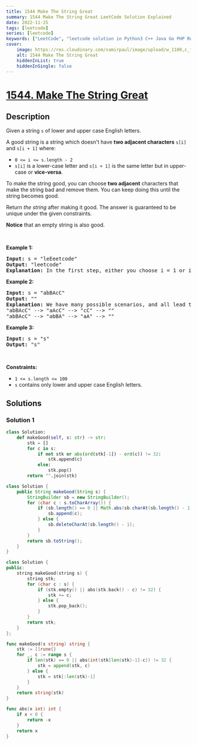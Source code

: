 ```yaml
---
title: 1544 Make The String Great
summary: 1544 Make The String Great LeetCode Solution Explained
date: 2022-11-25
tags: [leetcode]
series: [leetcode]
keywords: ["LeetCode", "leetcode solution in Python3 C++ Java Go PHP Ruby Swift TypeScript Rust C# JavaScript C", "1544 Make The String Great LeetCode Solution Explained in all languages"]
cover:
    image: https://res.cloudinary.com/samirpaul/image/upload/w_1100,c_fit,co_rgb:FFFFFF,l_text:Arial_75_bold:1544 Make The String Great - Solution Explained/problem-solving.webp
    alt: 1544 Make The String Great
    hiddenInList: true
    hiddenInSingle: false
---
```



# [1544. Make The String Great](https://leetcode.com/problems/make-the-string-great)


## Description

<p>Given a string <code>s</code> of lower and upper case English letters.</p>

<p>A good string is a string which doesn&#39;t have <strong>two adjacent characters</strong> <code>s[i]</code> and <code>s[i + 1]</code> where:</p>

<ul>
	<li><code>0 &lt;= i &lt;= s.length - 2</code></li>
	<li><code>s[i]</code> is a lower-case letter and <code>s[i + 1]</code> is the same letter but in upper-case or <strong>vice-versa</strong>.</li>
</ul>

<p>To make the string good, you can choose <strong>two adjacent</strong> characters that make the string bad and remove them. You can keep doing this until the string becomes good.</p>

<p>Return <em>the string</em> after making it good. The answer is guaranteed to be unique under the given constraints.</p>

<p><strong>Notice</strong> that an empty string is also good.</p>

<p>&nbsp;</p>
<p><strong class="example">Example 1:</strong></p>

<pre>
<strong>Input:</strong> s = &quot;leEeetcode&quot;
<strong>Output:</strong> &quot;leetcode&quot;
<strong>Explanation:</strong> In the first step, either you choose i = 1 or i = 2, both will result &quot;leEeetcode&quot; to be reduced to &quot;leetcode&quot;.
</pre>

<p><strong class="example">Example 2:</strong></p>

<pre>
<strong>Input:</strong> s = &quot;abBAcC&quot;
<strong>Output:</strong> &quot;&quot;
<strong>Explanation:</strong> We have many possible scenarios, and all lead to the same answer. For example:
&quot;abBAcC&quot; --&gt; &quot;aAcC&quot; --&gt; &quot;cC&quot; --&gt; &quot;&quot;
&quot;abBAcC&quot; --&gt; &quot;abBA&quot; --&gt; &quot;aA&quot; --&gt; &quot;&quot;
</pre>

<p><strong class="example">Example 3:</strong></p>

<pre>
<strong>Input:</strong> s = &quot;s&quot;
<strong>Output:</strong> &quot;s&quot;
</pre>

<p>&nbsp;</p>
<p><strong>Constraints:</strong></p>

<ul>
	<li><code>1 &lt;= s.length &lt;= 100</code></li>
	<li><code>s</code> contains only lower and upper case English letters.</li>
</ul>

## Solutions

### Solution 1

<!-- tabs:start -->

```python
class Solution:
    def makeGood(self, s: str) -> str:
        stk = []
        for c in s:
            if not stk or abs(ord(stk[-1]) - ord(c)) != 32:
                stk.append(c)
            else:
                stk.pop()
        return "".join(stk)
```

```java
class Solution {
    public String makeGood(String s) {
        StringBuilder sb = new StringBuilder();
        for (char c : s.toCharArray()) {
            if (sb.length() == 0 || Math.abs(sb.charAt(sb.length() - 1) - c) != 32) {
                sb.append(c);
            } else {
                sb.deleteCharAt(sb.length() - 1);
            }
        }
        return sb.toString();
    }
}
```

```cpp
class Solution {
public:
    string makeGood(string s) {
        string stk;
        for (char c : s) {
            if (stk.empty() || abs(stk.back() - c) != 32) {
                stk += c;
            } else {
                stk.pop_back();
            }
        }
        return stk;
    }
};
```

```go
func makeGood(s string) string {
	stk := []rune{}
	for _, c := range s {
		if len(stk) == 0 || abs(int(stk[len(stk)-1]-c)) != 32 {
			stk = append(stk, c)
		} else {
			stk = stk[:len(stk)-1]
		}
	}
	return string(stk)
}

func abs(x int) int {
	if x < 0 {
		return -x
	}
	return x
}
```

<!-- tabs:end -->

<!-- end -->
